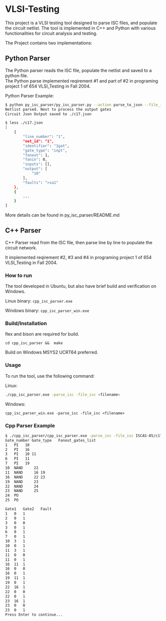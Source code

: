 # VLSI-Testing

This project is a VLSI testing tool designed to parse ISC files, and populate the circuit netlist. The tool is implemented in C++ and Python with various functionalities for circuit analysis and testing.

The Project contains two implementations:
## Python Parser
The Python parser reads the ISC file, populate the netlist and saved to a python file.  
The Python parse implemented reqirement #1 and part of #2 in programing project 1 of 654 VLSI_Testing in Fall 2004.

Python Parser Example:
```bash
$ python py_isc_parser/py_isc_parser.py --action parse_to_json --file_isc ./ISCAS-85/c17.isc  --out_json ./c17.json
Netlist parsed. Next to process the output gates
Circuit Json Output saved to ./c17.json

$ less ./c17.json
[
    {
        "line_number": "1",
        "net_id": "1",
        "identifier": "1gat",
        "gate_type": "inpt",
        "fanout": 1,
        "fanin": 0,
        "inputs": [],
        "output": [
            "10"
        ],
        "faults": ">sa1"
    },
    {
        ...
    }
]
```

More details can be found in py_isc_parser/README.md

## C++ Parser 
C++ Parser read from the ISC file, then parse line by line to populate the circuit network.

It implemented reqirement #2, #3 and #4 in programing project 1 of 654 VLSI_Testing in Fall 2004.

### How to run
The tool developed in Ubuntu, but also have brief build and verification on Windows.

Linux binary:   `cpp_isc_parser.exe`

Windows binary: `cpp_isc_parser_win.exe`

### Build/Installation
flex and bison are required for build.
```
cd cpp_isc_parser &&  make 
```

Build on Windows MSYS2 UCRT64 preferred.


### Usage
To run the tool, use the following command:

Linux:
```sh
./cpp_isc_parser.exe -parse_isc -file_isc <filename>
```

Windows:
```
cpp_isc_parser_win.exe -parse_isc -file_isc <filename>
```

### Cpp Parser Example
```bash
$ ./cpp_isc_parser/cpp_isc_parser.exe -parse_isc -file_isc ISCAS-85/c17.isc 
Gate_number	Gate_type	Fanout_gates_list
1	PI	 10
2	PI	 16
3	PI	 10 11
6	PI	 11
7	PI	 19
10	NAND	 22
11	NAND	 16 19
16	NAND	 22 23
19	NAND	 23
22	NAND	 24
23	NAND	 25
24	PO	
25	PO	

Gate1	Gate2	Fault
1	0	1
2	0	1
3	0	0
3	0	1
6	0	1
7	0	1
10	3	1
10	0	1
11	3	1
11	0	0
11	0	1
16	11	1
16	0	0
16	0	1
19	11	1
19	0	1
22	16	1
22	0	0
22	0	1
23	16	1
23	0	0
23	0	1
Press Enter to continue...
```
